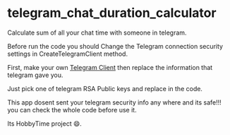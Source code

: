 # telegram_chat_duration_calculator
Calculate sum of all your chat time with someone in telegram.

Before run the code you should Change the Telegram connection security settings in CreateTelegramClient method.

First, make your own [Telegram Client](https://my.telegram.org/apps) then replace the information that telegram gave you.

Just pick one of telegram RSA Public keys and replace in the code.

This app dosent sent your telegram security info any where and its safe!!! you can check the whole code before use it.

Its HobbyTime project 😄.
